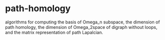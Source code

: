 # path-homology
algorithms for computing the basis of Omega_n subspace, the dimension of path homology, the dimension of Omega_2space of digraph without loops, and the matrix representation of path Lapalcian.
